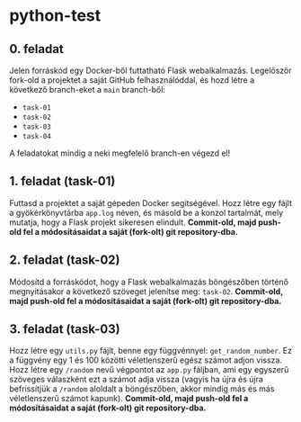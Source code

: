 # python-test

## 0. feladat

Jelen forráskód egy Docker-ből futtatható Flask webalkalmazás. Legelőször fork-old a projektet a saját GitHub felhasználóddal, és hozd létre a következő branch-eket a `main` branch-ből:

- `task-01`
- `task-02`
- `task-03`
- `task-04`

A feladatokat mindig a neki megfelelő branch-en végezd el!

## 1. feladat (task-01)

Futtasd a projektet a saját gépeden Docker segítségével. Hozz létre egy fájlt a gyökérkönyvtárba `app.log` néven, és másold be a konzol tartalmát, mely mutatja, hogy a Flask projekt sikeresen elindult. **Commit-old, majd push-old fel a módosításaidat a saját (fork-olt) git repository-dba.**

## 2. feladat (task-02)

Módosítd a forráskódot, hogy a Flask webalkalmazás böngészőben történő megnyitásakor a következő szöveget jelenítse meg: `task-02`. **Commit-old, majd push-old fel a módosításaidat a saját (fork-olt) git repository-dba.**

## 3. feladat (task-03)

Hozz létre egy `utils.py` fájlt, benne egy függvénnyel: `get_random_number`. Ez a függvény egy 1 és 100 közötti véletlenszerű egész számot adjon vissza. Hozz létre egy `/random` nevű végpontot az `app.py` fáljban, ami egy egyszerű szöveges válaszként ezt a számot adja vissza (vagyis ha újra és újra befrissítjük a `/random` aloldalt a böngészőben, akkor mindig más és más véletlenszerű számot kapunk). **Commit-old, majd push-old fel a módosításaidat a saját (fork-olt) git repository-dba.**

